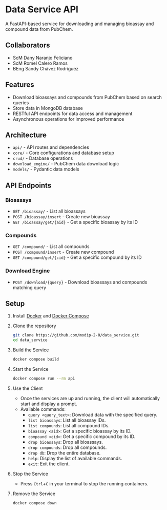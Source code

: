 # Data Service API

A FastAPI-based service for downloading and managing bioassay and compound data from PubChem.

## Collaborators

- ScM Dany Naranjo Feliciano
- ScM Romel Calero Ramos
- BEng Sandy Chávez Rodríguez

## Features

- Download bioassays and compounds from PubChem based on search queries
- Store data in MongoDB database
- RESTful API endpoints for data access and management
- Asynchronous operations for improved performance

## Architecture

- `api/` - API routes and dependencies
- `core/` - Core configurations and database setup
- `crud/` - Database operations
- `download_engine/` - PubChem data download logic
- `models/` - Pydantic data models

## API Endpoints

### Bioassays
- `GET /bioassay/` - List all bioassays
- `POST /bioassay/insert` - Create new bioassay
- `GET /bioassay/get/{aid}` - Get a specific bioassay by its ID

### Compounds
- `GET /compound/` - List all compounds
- `POST /compound/insert` - Create new compound
- `GET /compound/get/{cid}` - Get a specific compound by its ID

### Download Engine
- `POST /download/{query}` - Download bioassays and compounds matching query

## Setup

1. Install [Docker](https://docs.docker.com/engine/install/) and [Docker Compose](https://docs.docker.com/compose/install/linux/)

2. Clone the repository

    ```bash
    git clone https://github.com/modip-2-0/data_service.git
    cd data_service
    ```

3. Build the Service

    ```bash
    docker compose build 
    ```
4. Start the Service

    ```bash
    docker compose run --rm api
    ```
5. Use the Client
    - Once the services are up and running, the client will automatically start and display a prompt.
    - Available commands:
        - `query <query_text>`: Download data with the specified query.
        - `list bioassays`: List all bioassay IDs.
        - `list compounds`: List all compound IDs.
        - `bioassay <aid>`: Get a specific bioassay by its ID.
        - `compound <cid>`: Get a specific compound by its ID.
        - `drop bioassays`: Drop all bioassays.
        - `drop compounds`: Drop all compounds.
        - `drop db`:  Drop the entire database.
        - `help`: Display the list of available commands.
        - `exit`: Exit the client.
        
6. Stop the Service
   - Press `Ctrl`+`C` in your terminal to stop the running containers.

7. Remove the Service
   ```bash
   docker compose down
